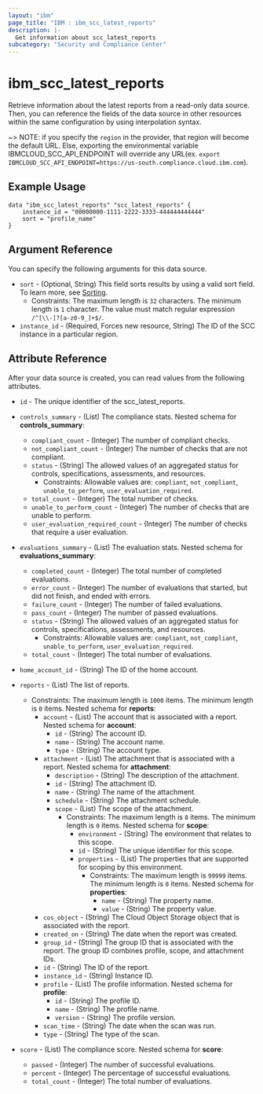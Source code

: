 ```yaml
---
layout: "ibm"
page_title: "IBM : ibm_scc_latest_reports"
description: |-
  Get information about scc_latest_reports
subcategory: "Security and Compliance Center"
---
```


# ibm_scc_latest_reports

Retrieve information about the latest reports from a read-only data source. Then, you can reference the fields of the data source in other resources within the same configuration by using interpolation syntax.

~> NOTE: if you specify the `region` in the provider, that region will become the default URL. Else, exporting the environmental variable IBMCLOUD_SCC_API_ENDPOINT will override any URL(ex. `export IBMCLOUD_SCC_API_ENDPOINT=https://us-south.compliance.cloud.ibm.com`).

## Example Usage

```hcl
data "ibm_scc_latest_reports" "scc_latest_reports" {
    instance_id = "00000000-1111-2222-3333-444444444444"
    sort = "profile_name"
}
```

## Argument Reference

You can specify the following arguments for this data source.

* `sort` - (Optional, String) This field sorts results by using a valid sort field. To learn more, see [Sorting](https://cloud.ibm.com/docs/api-handbook?topic=api-handbook-sorting).
  * Constraints: The maximum length is `32` characters. The minimum length is `1` character. The value must match regular expression `/^[\\-]?[a-z0-9_]+$/`.
* `instance_id` - (Required, Forces new resource, String) The ID of the SCC instance in a particular region.

## Attribute Reference

After your data source is created, you can read values from the following attributes.

* `id` - The unique identifier of the scc_latest_reports.
* `controls_summary` - (List) The compliance stats.
Nested schema for **controls_summary**:
	* `compliant_count` - (Integer) The number of compliant checks.
	* `not_compliant_count` - (Integer) The number of checks that are not compliant.
	* `status` - (String) The allowed values of an aggregated status for controls, specifications, assessments, and resources.
	  * Constraints: Allowable values are: `compliant`, `not_compliant`, `unable_to_perform`, `user_evaluation_required`.
	* `total_count` - (Integer) The total number of checks.
	* `unable_to_perform_count` - (Integer) The number of checks that are unable to perform.
	* `user_evaluation_required_count` - (Integer) The number of checks that require a user evaluation.

* `evaluations_summary` - (List) The evaluation stats.
Nested schema for **evaluations_summary**:
	* `completed_count` - (Integer) The total number of completed evaluations.
	* `error_count` - (Integer) The number of evaluations that started, but did not finish, and ended with errors.
	* `failure_count` - (Integer) The number of failed evaluations.
	* `pass_count` - (Integer) The number of passed evaluations.
	* `status` - (String) The allowed values of an aggregated status for controls, specifications, assessments, and resources.
	  * Constraints: Allowable values are: `compliant`, `not_compliant`, `unable_to_perform`, `user_evaluation_required`.
	* `total_count` - (Integer) The total number of evaluations.

* `home_account_id` - (String) The ID of the home account.

* `reports` - (List) The list of reports.
  * Constraints: The maximum length is `1000` items. The minimum length is `0` items.
Nested schema for **reports**:
	* `account` - (List) The account that is associated with a report.
	Nested schema for **account**:
		* `id` - (String) The account ID.
		* `name` - (String) The account name.
		* `type` - (String) The account type.
	* `attachment` - (List) The attachment that is associated with a report.
	Nested schema for **attachment**:
		* `description` - (String) The description of the attachment.
		* `id` - (String) The attachment ID.
		* `name` - (String) The name of the attachment.
		* `schedule` - (String) The attachment schedule.
		* `scope` - (List) The scope of the attachment.
		  * Constraints: The maximum length is `8` items. The minimum length is `0` items.
		Nested schema for **scope**:
			* `environment` - (String) The environment that relates to this scope.
			* `id` - (String) The unique identifier for this scope.
			* `properties` - (List) The properties that are supported for scoping by this environment.
			  * Constraints: The maximum length is `99999` items. The minimum length is `0` items.
			Nested schema for **properties**:
				* `name` - (String) The property name.
				* `value` - (String) The property value.
	* `cos_object` - (String) The Cloud Object Storage object that is associated with the report.
	* `created_on` - (String) The date when the report was created.
	* `group_id` - (String) The group ID that is associated with the report. The group ID combines profile, scope, and attachment IDs.
	* `id` - (String) The ID of the report.
	* `instance_id` - (String) Instance ID.
	* `profile` - (List) The profile information.
	Nested schema for **profile**:
		* `id` - (String) The profile ID.
		* `name` - (String) The profile name.
		* `version` - (String) The profile version.
	* `scan_time` - (String) The date when the scan was run.
	* `type` - (String) The type of the scan.

* `score` - (List) The compliance score.
Nested schema for **score**:
	* `passed` - (Integer) The number of successful evaluations.
	* `percent` - (Integer) The percentage of successful evaluations.
	* `total_count` - (Integer) The total number of evaluations.

